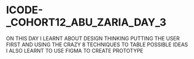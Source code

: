 # ICODE-_COHORT12_ABU_ZARIA_DAY_3
ON THIS DAY I LEARNT ABOUT DESIGN THINKING  PUTTING THE USER FIRST AND USING THE CRAZY 8 TECHNIQUES TO TABLE POSSIBLE IDEAS  I ALSO LEARNT TO USE FIGMA TO CREATE PROTOTYPE
